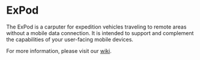 # ExPod

The ExPod is a carputer for expedition vehicles traveling to remote areas without a mobile data connection.
It is intended to support and complement the capabilities of your user-facing mobile devices.

For more information, please visit our [wiki](https://github.com/ExPod/ExPod/).
